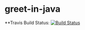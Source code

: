 # greet-in-java
**Travis Build Status:
[![Build Status](https://travis-ci.org/Plenis/greet-in-java.svg?branch=master)](https://travis-ci.org/Plenis/greet-in-java)
